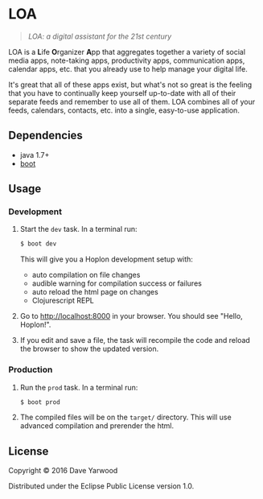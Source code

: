 # LOA

> *LOA: a digital assistant for the 21st century*

LOA is a **L**ife **O**rganizer **A**pp that aggregates together a variety of social media apps, note-taking apps, productivity apps, communication apps, calendar apps, etc. that you already use to help manage your digital life.

It's great that all of these apps exist, but what's not so great is the feeling that you have to continually keep yourself up-to-date with all of their separate feeds and remember to use all of them. LOA combines all of your feeds, calendars, contacts, etc. into a single, easy-to-use application.

## Dependencies

- java 1.7+
- [boot][1]

## Usage

### Development
1. Start the `dev` task. In a terminal run:
    ```bash
    $ boot dev
    ```
    This will give you a  Hoplon development setup with:
    - auto compilation on file changes
    - audible warning for compilation success or failures
    - auto reload the html page on changes
    - Clojurescript REPL

2. Go to [http://localhost:8000][2] in your browser. You should see "Hello, Hoplon!".

3. If you edit and save a file, the task will recompile the code and reload the
   browser to show the updated version.

### Production
1. Run the `prod` task. In a terminal run:
    ```bash
    $ boot prod
    ```

2. The compiled files will be on the `target/` directory. This will use
   advanced compilation and prerender the html.

## License

Copyright © 2016 Dave Yarwood

Distributed under the Eclipse Public License version 1.0.

[1]: http://boot-clj.com
[2]: http://localhost:8000
